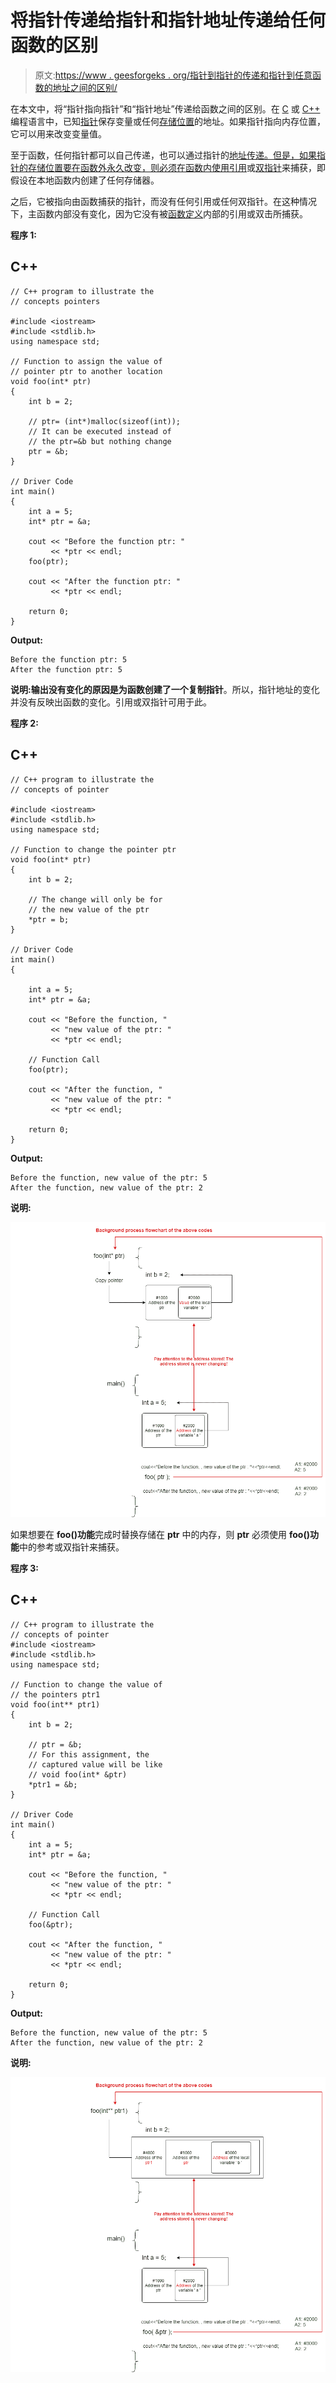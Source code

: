 # 将指针传递给指针和指针地址传递给任何函数的区别

> 原文:[https://www . geesforgeks . org/指针到指针的传递和指针到任意函数的地址之间的区别/](https://www.geeksforgeeks.org/difference-between-passing-pointer-to-pointer-and-address-of-pointer-to-any-function/)

在本文中，将“指针指向指针”和“指针地址”传递给函数之间的区别。在 [C](https://www.geeksforgeeks.org/c/) 或 [C++](https://www.geeksforgeeks.org/c-plus-plus/) 编程语言中，已知[指针](https://www.geeksforgeeks.org/pointers-in-c-and-c-set-1-introduction-arithmetic-and-array/)保存变量或任何[存储位置](https://www.geeksforgeeks.org/difference-between-register-and-memory/)的地址。如果指针指向内存位置，它可以用来改变变量值。

至于函数，任何指针都可以自己传递，也可以通过指针的[地址传递。但是，如果指针的存储位置要在函数外永久改变，则必须在函数内使用](https://www.geeksforgeeks.org/pointers-in-c-and-c-set-1-introduction-arithmetic-and-array/)[引用](https://www.geeksforgeeks.org/references-in-c/)或[双指针](https://www.geeksforgeeks.org/double-pointer-pointer-pointer-c/)来捕获，即假设在本地函数内创建了任何存储器。

之后，它被指向由函数捕获的指针，而没有任何引用或任何双指针。在这种情况下，主函数内部没有变化，因为它没有被[函数定义](https://www.geeksforgeeks.org/functions-in-c/)内部的引用或双击所捕获。

**程序 1:**

## C++

```
// C++ program to illustrate the
// concepts pointers

#include <iostream>
#include <stdlib.h>
using namespace std;

// Function to assign the value of
// pointer ptr to another location
void foo(int* ptr)
{
    int b = 2;

    // ptr= (int*)malloc(sizeof(int));
    // It can be executed instead of
    // the ptr=&b but nothing change
    ptr = &b;
}

// Driver Code
int main()
{
    int a = 5;
    int* ptr = &a;

    cout << "Before the function ptr: "
         << *ptr << endl;
    foo(ptr);

    cout << "After the function ptr: "
         << *ptr << endl;

    return 0;
}
```

**Output:**

```
Before the function ptr: 5
After the function ptr: 5

```

**说明:**输出没有变化的原因是为函数创建了一个**复制指针**。所以，指针地址的变化并没有反映出函数的变化。引用或双指针可用于此。

**程序 2:**

## C++

```
// C++ program to illustrate the
// concepts of pointer

#include <iostream>
#include <stdlib.h>
using namespace std;

// Function to change the pointer ptr
void foo(int* ptr)
{
    int b = 2;

    // The change will only be for
    // the new value of the ptr
    *ptr = b;
}

// Driver Code
int main()
{

    int a = 5;
    int* ptr = &a;

    cout << "Before the function, "
         << "new value of the ptr: "
         << *ptr << endl;

    // Function Call
    foo(ptr);

    cout << "After the function, "
         << "new value of the ptr: "
         << *ptr << endl;

    return 0;
}
```

**Output:**

```
Before the function, new value of the ptr: 5
After the function, new value of the ptr: 2

```

**说明:**

[![](img/2474d2154518fa1f8a07140618a5748a.png)](https://media.geeksforgeeks.org/wp-content/uploads/20210311010106/flowchartofthecode15.png)

如果想要在 **foo()功能**完成时替换存储在 **ptr** 中的内存，则 **ptr** 必须使用 **foo()功能**中的参考或双指针来捕获。

**程序 3:**

## C++

```
// C++ program to illustrate the
// concepts of pointer
#include <iostream>
#include <stdlib.h>
using namespace std;

// Function to change the value of
// the pointers ptr1
void foo(int** ptr1)
{
    int b = 2;

    // ptr = &b;
    // For this assignment, the
    // captured value will be like
    // void foo(int* &ptr)
    *ptr1 = &b;
}

// Driver Code
int main()
{
    int a = 5;
    int* ptr = &a;

    cout << "Before the function, "
         << "new value of the ptr: "
         << *ptr << endl;

    // Function Call
    foo(&ptr);

    cout << "After the function, "
         << "new value of the ptr: "
         << *ptr << endl;

    return 0;
}
```

**Output:**

```
Before the function, new value of the ptr: 5
After the function, new value of the ptr: 2

```

**说明:**

[![](img/efb2522faf575b2f2412f951ea966e33.png)](https://media.geeksforgeeks.org/wp-content/uploads/20210311010626/flowchartofthecode2.png)